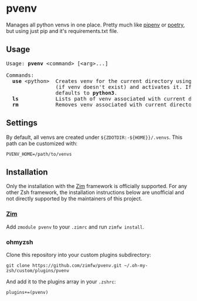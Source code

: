 pvenv
=====

Manages all python venvs in one place. Pretty much like [pipenv] or [poetry],
but using just pip and it's requirements.txt file.

Usage
-----

<pre>
Usage: <strong>pvenv</strong> &lt;command&gt; [&lt;arg&gt;...]

Commands:
  <strong>use</strong> &lt;python&gt;  Creates venv for the current directory using the provived python executable
                (if venv doesn't exist) and activates it. If no python executable is provided,
                defaults to <strong>python3</strong>.
  <strong>ls</strong>            Lists path of venv associated with current directory, if venv exists.
  <strong>rm</strong>            Removes venv associated with current directory.
</pre>

Settings
--------

By default, all venvs are created under `${ZDOTDIR:-${HOME}}/.venvs`. This path
can be customized with:

    PVENV_HOME=/path/to/venvs

Installation
------------

Only the installation with the [Zim] framework is officially supported.
For any other Zsh framework, the installation instructions below are unofficial
and not directly supported by the maintainers of this project.

### [Zim]
Add `zmodule pvenv` to your `.zimrc` and run `zimfw install`.

### ohmyzsh
Clone this repository into your custom plugins subdirectory:

    git clone https://github.com/zimfw/pvenv.git ~/.oh-my-zsh/custom/plugins/pvenv

And add it to the plugins array in your `.zshrc`:

    plugins+=(pvenv)

[pipenv]: https://pipenv.pypa.io/
[poetry]: https://python-poetry.org/
[Zim]: https://zimfw.sh/

